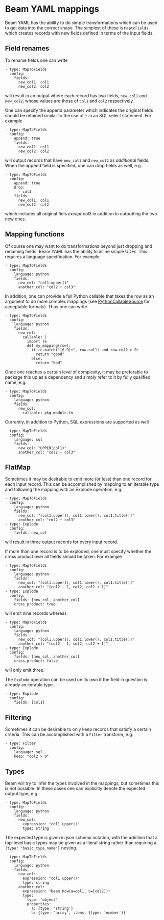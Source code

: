 <!--
    Licensed to the Apache Software Foundation (ASF) under one
    or more contributor license agreements.  See the NOTICE file
    distributed with this work for additional information
    regarding copyright ownership.  The ASF licenses this file
    to you under the Apache License, Version 2.0 (the
    "License"); you may not use this file except in compliance
    with the License.  You may obtain a copy of the License at

      http://www.apache.org/licenses/LICENSE-2.0

    Unless required by applicable law or agreed to in writing,
    software distributed under the License is distributed on an
    "AS IS" BASIS, WITHOUT WARRANTIES OR CONDITIONS OF ANY
    KIND, either express or implied.  See the License for the
    specific language governing permissions and limitations
    under the License.
-->

# Beam YAML mappings

Beam YAML has the ability to do simple transformations which can be used to
get data into the correct shape. The simplest of these is `MaptoFields`
which creates records with new fields defined in terms of the input fields.

## Field renames

To rename fields one can write

```
- type: MapToFields
  config:
    fields:
      new_col1: col1
      new_col2: col2
```

will result in an output where each record has two fields,
`new_col1` and `new_col2`, whose values are those of `col1` and `col2`
respectively.

One can specify the append parameter which indicates the original fields should
be retained similar to the use of `*` in an SQL select statement. For example

```
- type: MapToFields
  config:
    append: true
    fields:
      new_col1: col1
      new_col2: col2
```

will output records that have `new_col1` and `new_col2` as *additional*
fields.  When the append field is specified, one can drop fields as well, e.g.

```
- type: MapToFields
  config:
    append: true
    drop:
      - col3
    fields:
      new_col1: col1
      new_col2: col2
```

which includes all original fiels *except* col3 in addition to outputting the
two new ones.


## Mapping functions

Of course one may want to do transformations beyond just dropping and renaming
fields.  Beam YAML has the ability to inline simple UDFs.
This requires a language specification. For example

```
- type: MapToFields
  config:
    language: python
    fields:
      new_col: "col1.upper()"
      another_col: "col2 + col3"
```

In addition, one can provide a full Python callable that takes the row as an
argument to do more complex mappings
(see [PythonCallableSource](https://beam.apache.org/releases/pydoc/current/apache_beam.utils.python_callable.html#apache_beam.utils.python_callable.PythonCallableWithSource)
for acceptable formats). Thus one can write

```
- type: MapToFields
  config:
    language: python
    fields:
      new_col:
        callable: |
          import re
          def my_mapping(row):
            if re.match("[0-9]+", row.col1) and row.col2 > 0:
              return "good"
            else:
              return "bad"
```

Once one reaches a certain level of complexity, it may be preferable to package
this up as a dependency and simply refer to it by fully qualified name, e.g.

```
- type: MapToFields
  config:
    language: python
    fields:
      new_col:
        callable: pkg.module.fn
```

Currently, in addition to Python, SQL expressions are supported as well

```
- type: MapToFields
  config:
    language: sql
    fields:
      new_col: "UPPER(col1)"
      another_col: "col2 + col3"
```

## FlatMap

Sometimes it may be desirable to emit more (or less) than one record for each
input record.  This can be accomplished by mapping to an iterable type and
following the mapping with an Explode operation, e.g.

```
- type: MapToFields
  config:
    language: python
    fields:
      new_col: "[col1.upper(), col1.lower(), col1.title()]"
      another_col: "col2 + col3"
- type: Explode
  config:
    fields: new_col
```

will result in three output records for every input record.

If more than one record is to be exploded, one must specify whether the cross
product over all fields should be taken. For example

```
- type: MapToFields
  config:
    language: python
    fields:
      new_col: "[col1.upper(), col1.lower(), col1.title()]"
      another_col: "[col2 - 1, col2, col2 + 1]"
- type: Explode
  config:
    fields: [new_col, another_col]
    cross_product: true
```

will emit nine records whereas

```
- type: MapToFields
  config:
    language: python
    fields:
      new_col: "[col1.upper(), col1.lower(), col1.title()]"
      another_col: "[col2 - 1, col2, col2 + 1]"
- type: Explode
  config:
    fields: [new_col, another_col]
    cross_product: false
```

will only emit three.

The `Explode` operation can be used on its own if the field in question is
already an iterable type.

```
- type: Explode
  config:
    fields: [col1]
```

## Filtering

Sometimes it can be desirable to only keep records that satisfy a certain
criteria. This can be accomplished with a `Filter` transform, e.g.

```
- type: Filter
  config:
    language: sql
    keep: "col2 > 0"
```

## Types

Beam will try to infer the types involved in the mappings, but sometimes this
is not possible. In these cases one can explicitly denote the expected output
type, e.g.

```
- type: MapToFields
  config:
    language: python
    fields:
      new_col:
        expression: "col1.upper()"
        type: string
```

The expected type is given in json schema notation, with the addition that
a top-level basic types may be given as a literal string rather than requiring
a `{type: 'basic_type_name'}` nesting.

```
- type: MapToFields
  config:
    language: python
    fields:
      new_col:
        expression: "col1.upper()"
        type: string
      another_col:
        expression: "beam.Row(a=col1, b=[col2])"
        type:
          type: 'object'
          properties:
            a: {type: 'string'}
            b: {type: 'array', items: {type: 'number'}}
```
